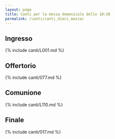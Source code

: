 ```yaml
---
layout: page
title: Canti per la messa domenicale delle 10:30
permalink: /canti/canti_dieci_mezza/
---
```


## Ingresso
{% include canti/L001.md %}     

## Offertorio
{% include canti/077.md %}   

## Comunione   
{% include canti/L110.md %}   

## Finale
{% include canti/017.md %}
